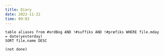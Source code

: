 ```yaml
---
title: Diary
date: 2022-11-22
time: 09:03
---
```


```dataview
table aliases from #ordBog AND !#suffiks AND !#præfiks WHERE file.mday = date(yesterday)
SORT file.name DESC

```

```tasks
(not done)
```
